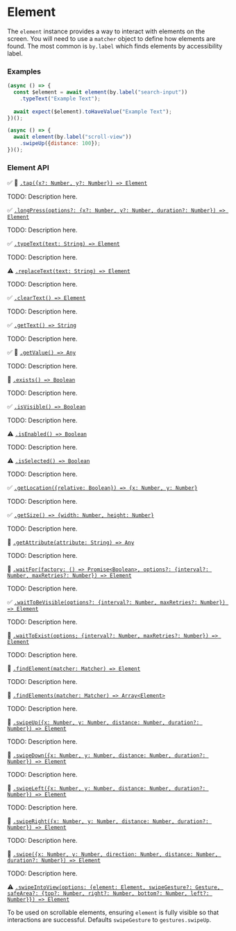 # Element

The `element` instance provides a way to interact with elements on the screen. You will need to use a `matcher` object to define how elements are found. The most common is `by.label` which finds elements by accessibility label.

### Examples

```javascript
(async () => {
  const $element = await element(by.label("search-input"))
    .typeText("Example Text");
  
  await expect($element).toHaveValue("Example Text");
})();
```

```javascript
(async () => {
  await element(by.label("scroll-view"))
    .swipeUp({distance: 100});
})();
```
### Element API

:white_check_mark: :hammer: [```.tap({x?: Number, y?: Number}) => Element```](./element/tap.md)

TODO: Description here.

:white_check_mark: [```.longPress(options?: {x?: Number, y?: Number, duration?: Number}) => Element```](./element/longPress.md)

TODO: Description here.

:white_check_mark: [```.typeText(text: String) => Element```](./element/typeText.md)

TODO: Description here.

:warning: [```.replaceText(text: String) => Element```](./element/replaceText.md)

TODO: Description here.

:white_check_mark: [```.clearText() => Element```](./element/clearText.md)

TODO: Description here.

:white_check_mark: [```.getText() => String```](./element/getText.md)

TODO: Description here.

:white_check_mark: :hammer: [```.getValue() => Any```](./element/getValue.md)

TODO: Description here.

:hammer: [```.exists() => Boolean```](./element/exists.md)

TODO: Description here.

:white_check_mark: [```.isVisible() => Boolean```](./element/isVisible.md)

TODO: Description here.

:warning: [```.isEnabled() => Boolean```](./element/isEnabled.md)

TODO: Description here.

:warning: [```.isSelected() => Boolean```](./element/isSelected.md)

TODO: Description here.

:white_check_mark: [```.getLocation({relative: Boolean}) => {x: Number, y: Number}```](./element/getLocation.md)

TODO: Description here.

:white_check_mark: [```.getSize() => {width: Number, height: Number}```](./element/getSize.md)

TODO: Description here.

:hammer: [```.getAttribute(attribute: String) => Any```](./element/getAttribute.md)

TODO: Description here.

:hammer: [```.waitFor(factory: () => Promise<Boolean>, options?: {interval?: Number, maxRetries?: Number}) => Element```](./element/waitFor.md)

TODO: Description here.

:white_check_mark: [```.waitToBeVisible(options?: {interval?: Number, maxRetries?: Number}) => Element```](./element/waitToBeVisible.md)

TODO: Description here.

:hammer: [```.waitToExist(options; {interval?: Number, maxRetries?: Number}) => Element```](./element/waitToExist.md)

TODO: Description here.

:hammer: [```.findElement(matcher: Matcher) => Element```](./element/findElement.md)

TODO: Description here.

:hammer: [```.findElements(matcher: Matcher) => Array<Element>```](./element/findElements.md)

TODO: Description here.

:hammer: [```.swipeUp({x: Number, y: Number, distance: Number, duration?: Number}) => Element```](./device/swipeUp.md)

TODO: Description here.

:hammer: [```.swipeDown({x: Number, y: Number, distance: Number, duration?: Number}) => Element```](./device/swipeDown.md)

TODO: Description here.

:hammer: [```.swipeLeft({x: Number, y: Number, distance: Number, duration?: Number}) => Element```](./device/swipeLeft.md)

TODO: Description here.

:hammer: [```.swipeRight({x: Number, y: Number, distance: Number, duration?: Number}) => Element```](./device/swipeRight.md)

TODO: Description here.

:hammer: [```.swipe({x: Number, y: Number, direction: Number, distance: Number, duration?: Number}) => Element```](./device/swipe.md)

TODO: Description here.

:warning: [```.swipeIntoView(options: {element: Element, swipeGesture?: Gesture, safeArea?: {top?: Number, right?: Number, bottom?: Number, left?: Number}}) => Element```](./device/swipeIntoView.md)

To be used on scrollable elements, ensuring `element` is fully visible so that interactions are successful. Defaults `swipeGesture` to `gestures.swipeUp`.

